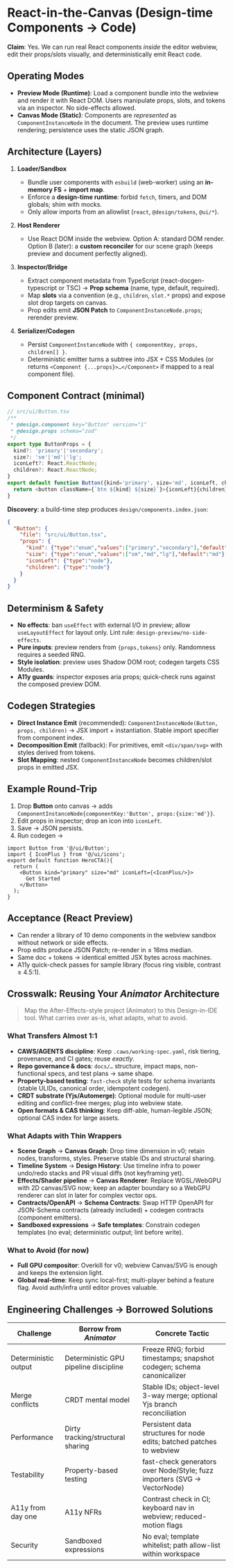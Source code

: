 # React-in-the-Canvas (Design-time Components → Code)

**Claim**: Yes. We can run real React components *inside* the editor webview, edit their props/slots visually, and deterministically emit React code.

## Operating Modes

* **Preview Mode (Runtime)**: Load a component bundle into the webview and render it with React DOM. Users manipulate props, slots, and tokens via an inspector. No side-effects allowed.
* **Canvas Mode (Static)**: Components are *represented* as `ComponentInstanceNode` in the document. The preview uses runtime rendering; persistence uses the static JSON graph.

## Architecture (Layers)

1. **Loader/Sandbox**

   * Bundle user components with `esbuild` (web-worker) using an **in-memory FS** + **import map**.
   * Enforce a **design-time runtime**: forbid `fetch`, timers, and DOM globals; shim with mocks.
   * Only allow imports from an allowlist (`react`, `@design/tokens`, `@ui/*`).
2. **Host Renderer**

   * Use React DOM inside the webview. Option A: standard DOM render. Option B (later): a **custom reconciler** for our scene graph (keeps preview and document perfectly aligned).
3. **Inspector/Bridge**

   * Extract component metadata from TypeScript (react-docgen-typescript or TSC) → **Prop schema** (name, type, default, required).
   * Map **slots** via a convention (e.g., `children`, `slot.*` props) and expose slot drop targets on canvas.
   * Prop edits emit **JSON Patch** to `ComponentInstanceNode.props`; rerender preview.
4. **Serializer/Codegen**

   * Persist `ComponentInstanceNode` with `{ componentKey, props, children[] }`.
   * Deterministic emitter turns a subtree into JSX + CSS Modules (or returns `<Component {...props}>…</Component>` if mapped to a real component file).

## Component Contract (minimal)

```ts
// src/ui/Button.tsx
/**
 * @design.component key="Button" version="1"
 * @design.props schema="zod"
 */
export type ButtonProps = {
  kind?: 'primary'|'secondary';
  size?: 'sm'|'md'|'lg';
  iconLeft?: React.ReactNode;
  children?: React.ReactNode;
}
export default function Button({kind='primary', size='md', iconLeft, children}: ButtonProps){
  return <button className={`btn ${kind} ${size}`}>{iconLeft}{children}</button>;
}
```

**Discovery**: a build-time step produces `design/components.index.json`:

```json
{
  "Button": {
    "file": "src/ui/Button.tsx",
    "props": {
      "kind": {"type":"enum","values":["primary","secondary"],"default":"primary"},
      "size": {"type":"enum","values":["sm","md","lg"],"default":"md"},
      "iconLeft": {"type":"node"},
      "children": {"type":"node"}
    }
  }
}
```

## Determinism & Safety

* **No effects**: ban `useEffect` with external I/O in preview; allow `useLayoutEffect` for layout only. Lint rule: `design-preview/no-side-effects`.
* **Pure inputs**: preview renders from `{props,tokens}` only. Randomness requires a seeded RNG.
* **Style isolation**: preview uses Shadow DOM root; codegen targets CSS Modules.
* **A11y guards**: inspector exposes aria props; quick-check runs against the composed preview DOM.

## Codegen Strategies

* **Direct Instance Emit** (recommended): `ComponentInstanceNode(Button, props, children)` → JSX import + instantiation. Stable import specifier from component index.
* **Decomposition Emit** (fallback): For primitives, emit `<div/span/svg>` with styles derived from tokens.
* **Slot Mapping**: nested `ComponentInstanceNode` becomes children/slot props in emitted JSX.

## Example Round-Trip

1. Drop **Button** onto canvas → adds `ComponentInstanceNode{componentKey:'Button', props:{size:'md'}}`.
2. Edit props in inspector; drop an icon into `iconLeft`.
3. Save → JSON persists.
4. Run codegen →

```tsx
import Button from '@/ui/Button';
import { IconPlus } from '@/ui/icons';
export default function HeroCTA(){
  return (
    <Button kind="primary" size="md" iconLeft={<IconPlus/>}>
      Get Started
    </Button>
  );
}
```

## Acceptance (React Preview)

* Can render a library of 10 demo components in the webview sandbox without network or side effects.
* Prop edits produce JSON Patch; re-render in ≤ 16ms median.
* Same doc + tokens → identical emitted JSX bytes across machines.
* A11y quick-check passes for sample library (focus ring visible, contrast ≥ 4.5:1).

## Crosswalk: Reusing Your *Animator* Architecture

> Map the After-Effects-style project (Animator) to this Design-in-IDE tool. What carries over as-is, what adapts, what to avoid.

### What Transfers Almost 1:1

* **CAWS/AGENTS discipline**: Keep `.caws/working-spec.yaml`, risk tiering, provenance, and CI gates; reuse *exactly*.
* **Repo governance & docs**: `docs/…` structure, impact maps, non-functional specs, and test plans → same shape.
* **Property-based testing**: `fast-check` style tests for schema invariants (stable ULIDs, canonical order, idempotent codegen).
* **CRDT substrate (Yjs/Automerge)**: Optional module for multi-user editing and conflict-free merges; plug into webview state.
* **Open formats & CAS thinking**: Keep diff-able, human-legible JSON; optional CAS index for large assets.

### What Adapts with Thin Wrappers

* **Scene Graph** → **Canvas Graph**: Drop time dimension in v0; retain nodes, transforms, styles. Preserve stable IDs and structural sharing.
* **Timeline System** → **Design History**: Use timeline infra to power undo/redo stacks and PR visual diffs (not keyframing yet).
* **Effects/Shader pipeline** → **Canvas Renderer**: Replace WGSL/WebGPU with 2D canvas/SVG now; keep an adapter boundary so a WebGPU renderer can slot in later for complex vector ops.
* **Contracts/OpenAPI** → **Schema Contracts**: Swap HTTP OpenAPI for JSON-Schema contracts (already included) + codegen contracts (component emitters).
* **Sandboxed expressions** → **Safe templates**: Constrain codegen templates (no eval; deterministic output; lint before write).

### What to Avoid (for now)

* **Full GPU compositor**: Overkill for v0; webview Canvas/SVG is enough and keeps the extension light.
* **Global real-time**: Keep sync local-first; multi-player behind a feature flag. Avoid auth/infra until editor proves valuable.

## Engineering Challenges → Borrowed Solutions

| Challenge            | Borrow from *Animator*                | Concrete Tactic                                                          |
| -------------------- | ------------------------------------- | ------------------------------------------------------------------------ |
| Deterministic output | Deterministic GPU pipeline discipline | Freeze RNG; forbid timestamps; snapshot codegen; schema canonicalizer    |
| Merge conflicts      | CRDT mental model                     | Stable IDs; object-level 3-way merge; optional Yjs branch reconciliation |
| Performance          | Dirty tracking/structural sharing     | Persistent data structures for node edits; batched patches to webview    |
| Testability          | Property-based testing                | fast-check generators over Node/Style; fuzz importers (SVG → VectorNode) |
| A11y from day one    | A11y NFRs                             | Contrast check in CI; keyboard nav in webview; reduced-motion flags      |
| Security             | Sandboxed expressions                 | No eval; template whitelist; path allow-list within workspace            |
